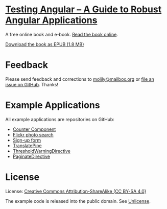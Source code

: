# [Testing Angular – A Guide to Robust Angular Applications](https://testing-angular.com/)

A free online book and e-book. [Read the book online](https://testing-angular.com/).

[Download the book as EPUB (1.8 MB)](https://testing-angular.com/assets/testing-angular.epub)

# Feedback

Please send feedback and corrections to molily@mailbox.org or [file an issue on GitHub](https://github.com/molily/testing-angular/issues/new). Thanks!

# Example Applications

All example applications are repositories on GitHub:

- [Counter Component](https://github.com/9elements/angular-workshop)
- [Flickr photo search](https://github.com/9elements/angular-flickr-search)
- [Sign-up form](https://github.com/molily/angular-form-testing)
- [TranslatePipe](https://github.com/molily/translate-pipe)
- [ThresholdWarningDirective](https://github.com/molily/threshold-warning-directive)
- [PaginateDirective](https://github.com/molily/paginate-directive)

# License

License: [Creative Commons Attribution-ShareAlike (CC BY-SA 4.0)](https://creativecommons.org/licenses/by-sa/4.0/)

The example code is released into the public domain. See [Unlicense](https://unlicense.org/).

